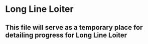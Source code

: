 # Long Line Loiter

## This file will serve as a temporary place for detailing progress for Long Line Loiter
